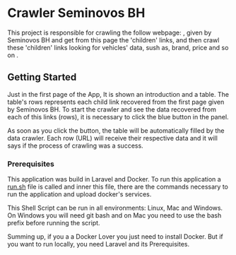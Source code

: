 # Crawler Seminovos BH

This project is responsible for crawling the follow webpage: , given by Seminovos BH and get from this page the 'children' links, 
and then crawl these 'children' links looking for vehicles' data, sush as, brand, price and so on . 

## Getting Started

Just in the first page of the App, It is shown an introduction and a table. The table's rows represents each child 
link recovered from the first page given by Seminovos BH. To start the crawler and see the data recovered from each of 
this links (rows), it is necessary to click the blue button in the panel.

As soon as you click the button, the table will be automatically filled by the data crawler. Each row (URL) will receive 
their respective data and it will says if the process of crawling was a success.  


### Prerequisites

This application was build in Laravel and Docker. To run this application a [run.sh](/run.sh) file is called and inner this file, there 
are the commands necessary to run the application and upload docker's services.

This Shell Script can be run in all environments: Linux, Mac and Windows. On Windows you will need git bash and on Mac you need to 
use the bash prefix before running the script.

Summing up, if you a a Docker Lover you just need to install Docker. But if you want to run locally, you need Laravel and its Prerequisites.